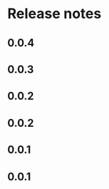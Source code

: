 # Release notes

<!-- do not remove -->

## 0.0.4




## 0.0.3




## 0.0.2




## 0.0.2




## 0.0.1




## 0.0.1



